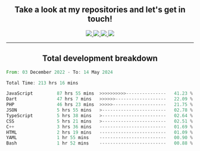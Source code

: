 <h2 align="center">
  Take a look at my repositories and let's get in touch!
</h2>
<p align="center">
  <a href="https://www.instagram.com/rayhanarkan?igsh=MXM3dHhmMTZ3ZWVsaA==">
    <img src="https://img.icons8.com/material-outlined/30/689d6a/instagram.png"/>
  </a>
  <a href="https://www.linkedin.com/in/rayhanarkan/">
    <img src="https://img.icons8.com/material-outlined/30/689d6a/linkedin.png"/>
  </a>
  <a href="">
    <img src="https://img.icons8.com/material-outlined/30/689d6a/geography.png"/>
  </a>
  <a href="mailto:rayhanarkan30@gmail.com">
    <img src="https://img.icons8.com/material-outlined/30/689d6a/email.png"/>
  </a>
</p>

---

<h2 align="center">Total development breakdown</h2>

<p align="center">
<!--START_SECTION:waka-->

```rust
From: 03 December 2022 - To: 14 May 2024

Total Time: 213 hrs 16 mins

JavaScript         87 hrs 55 mins  >>>>>>>>>>---------------   41.23 %
Dart               47 hrs 7 mins   >>>>>>-------------------   22.09 %
PHP                46 hrs 23 mins  >>>>>--------------------   21.75 %
JSON               5 hrs 55 mins   >------------------------   02.78 %
TypeScript         5 hrs 38 mins   >------------------------   02.64 %
CSS                5 hrs 21 mins   >------------------------   02.51 %
C++                3 hrs 36 mins   -------------------------   01.69 %
HTML               2 hrs 19 mins   -------------------------   01.09 %
YAML               1 hr 55 mins    -------------------------   00.90 %
Bash               1 hr 52 mins    -------------------------   00.88 %
```

<!--END_SECTION:waka-->
</p>
